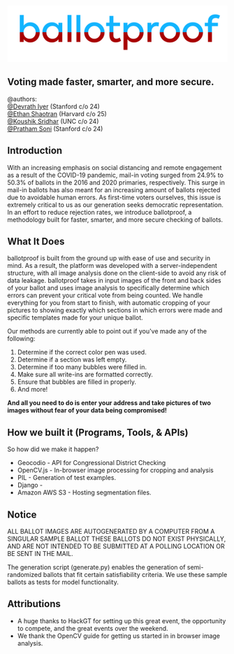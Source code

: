 ![logo](logoHiRes.png)
## Voting made faster, smarter, and more secure.

\@authors:\
[\@Devrath Iyer](https://github.com/DevrathIyer) (Stanford c/o 24)\
[\@Ethan Shaotran](https://github.com/Shaotran) (Harvard c/o 25)\
[\@Koushik Sridhar](https://github.com/koushiksridhar) (UNC c/o 24)\
[\@Pratham Soni](https://github.com/PrathamSoni) (Stanford c/o 24)

## Introduction
With an increasing emphasis on social distancing and remote engagement as a result of the COVID-19 pandemic, mail-in voting surged from 24.9% to 50.3% of ballots in the 2016 and 2020 primaries, respectively. This surge in mail-in ballots has also meant for an increasing amount of ballots rejected due to avoidable human errors. As first-time voters ourselves, this issue is extremely critical to us as our generation seeks democratic representation. In an effort to reduce rejection rates, we introduce ballotproof, a methodology built for faster, smarter, and more secure checking of ballots.

## What It Does
ballotproof is built from the ground up with ease of use and security in mind. As a result, the platform was developed with a server-independent structure, with all image analysis done on the client-side to avoid any risk of data leakage. ballotproof takes in input images of the front and back sides of your ballot and uses image analysis to specifically determine which errors can prevent your critical vote from being counted. We handle everything for you from start to finish, with automatic cropping of your pictures to showing exactly which sections in which errors were made and specific templates made for your unique ballot.

Our methods are currently able to point out if you've made any of the following:
  1. Determine if the correct color pen was used.
  2. Determine if a section was left empty.
  3. Determine if too many bubbles were filled in.
  4. Make sure all write-ins are formatted correctly.
  5. Ensure that bubbles are filled in properly.
  6. And more!

**And all you need to do is enter your address and take pictures of two images without fear of your data being compromised!**

## How we built it (Programs, Tools, & APIs)
So how did we make it happen?
- Geocodio - API for Congressional District Checking
- OpenCV.js - In-browser image processing for cropping and analysis
- PIL - Generation of test examples.
- Django -
- Amazon AWS S3 - Hosting segmentation files.



## Notice
ALL BALLOT IMAGES ARE AUTOGENERATED BY A COMPUTER FROM A SINGULAR SAMPLE BALLOT
THESE BALLOTS DO NOT EXIST PHYSICALLY, AND ARE NOT INTENDED TO BE SUBMITTED AT A
POLLING LOCATION OR BE SENT IN THE MAIL.

The generation script (generate.py) enables the generation of semi-randomized
ballots that fit certain satisfiability criteria. We use these sample ballots
as tests for model functionality.

## Attributions
- A huge thanks to HackGT for setting up this great event, the opportunity to
compete, and the great events over the weekend.
- We thank the OpenCV guide for getting us started in in browser image analysis.
